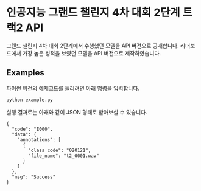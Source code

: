 # 인공지능 그랜드 챌린지 4차 대회 2단계 트랙2 API

그랜드 챌린지 4차 대회 2단계에서 수행했던 모델을 API 버전으로 공개합니다. 리더보드에서 가장 높은 성적을 보였던 모델을 API 버전으로 제작하였습니다.



## Examples

파이썬 버전의 예제코드를 돌리려면 아래 명령을 입력합니다.

```bash
python example.py
```

실행 결과로는 아래와 같이 JSON 형태로 받아보실 수 있습니다.

```
{
  "code": "E000", 
  "data": {
    "annotations": [
      {
        "class code": "020121", 
        "file_name": "t2_0001.wav"
      }
    ]
  }, 
  "msg": "Success"
}
```

